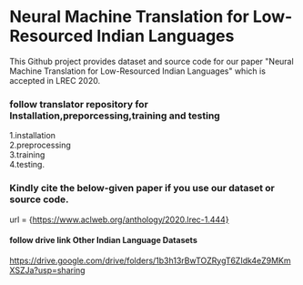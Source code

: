 # Neural Machine Translation for Low-Resourced Indian Languages

This Github project provides dataset and source code for our paper "Neural Machine Translation for Low-Resourced Indian Languages" which is accepted in LREC 2020.

### follow translator repository for Installation,preporcessing,training and testing 
1.installation\
2.preprocessing\
3.training\
4.testing.  

### Kindly cite the below-given paper if you use our dataset or source code.
url       =  {https://www.aclweb.org/anthology/2020.lrec-1.444}

#### follow drive link Other Indian Language Datasets
https://drive.google.com/drive/folders/1b3h13rBwTOZRygT6ZIdk4eZ9MKmXSZJa?usp=sharing
